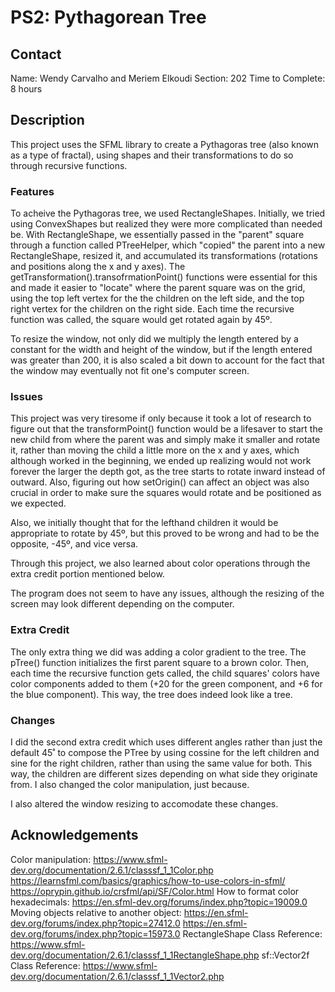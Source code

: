# PS2: Pythagorean Tree

## Contact
Name: Wendy Carvalho and Meriem Elkoudi
Section: 202
Time to Complete: 8 hours

## Description
This project uses the SFML library to create a Pythagoras tree (also known as a type of fractal), using shapes and their transformations to do so through recursive functions. 

### Features
To acheive the Pythagoras tree, we used RectangleShapes. Initially, we tried using ConvexShapes but realized they were more complicated than needed be. With RectangleShape, we essentially passed in the "parent" square through a function called PTreeHelper, which "copied" the parent into a new RectangleShape, resized it, and accumulated its transformations (rotations and positions along the x and y axes). The getTransformation().transofrmationPoint() functions were essential for this and made it easier to "locate" where the parent square was on the grid, using the top left vertex for the the children on the left side, and the top right vertex for the children on the right side. Each time the recursive function was called, the square would get rotated again by 45º.

To resize the window, not only did we multiply the length entered by a constant for the width and height of the window, but if the length entered was greater than 200, it is also scaled a bit down to account for the fact that the window may eventually not fit one's computer screen.

### Issues
This project was very tiresome if only because it took a lot of research to figure out that the transformPoint() function would be a lifesaver to start the new child from where the parent was and  simply make it smaller and rotate it, rather than moving the child a little more on the x and y axes, which although worked in the beginning, we ended up realizing would not work forever the larger the depth got, as the tree starts to rotate inward instead of outward.  Also, figuring out how setOrigin() can affect an object was also crucial in order to make sure the squares would rotate and be positioned as we expected. 

Also, we initially thought that for the lefthand children it would be appropriate to rotate by 45º, but this proved to be wrong and had to be the opposite, -45º, and vice versa. 

Through this project, we also learned about color operations through the extra credit portion mentioned below. 

The program does not seem to have any issues, although the resizing of the screen may look different depending on the computer.

### Extra Credit
The only extra thing we did was adding a color gradient to the tree. The pTree() function initializes the first parent square to a brown color. Then, each time the recursive function gets called, the child squares' colors have color components added to them (+20 for the green component, and +6 for the blue component). This way, the tree does indeed look like a tree. 

### Changes
I did the second extra credit which uses different angles rather than just the default 45˚ to compose the PTree by using cossine for the left children and sine for the right children, rather than using the same value for both. This way, the children are different sizes depending on what side they originate from. I also changed the color manipulation, just because. 

I also altered the window resizing to accomodate these changes.

## Acknowledgements
Color manipulation:
https://www.sfml-dev.org/documentation/2.6.1/classsf_1_1Color.php
https://learnsfml.com/basics/graphics/how-to-use-colors-in-sfml/
https://oprypin.github.io/crsfml/api/SF/Color.html
How to format color hexadecimals: 
https://en.sfml-dev.org/forums/index.php?topic=19009.0 
Moving objects relative to another object:
https://en.sfml-dev.org/forums/index.php?topic=27412.0
https://en.sfml-dev.org/forums/index.php?topic=15973.0
RectangleShape Class Reference:
https://www.sfml-dev.org/documentation/2.6.1/classsf_1_1RectangleShape.php
sf::Vector2f Class Reference:
https://www.sfml-dev.org/documentation/2.6.1/classsf_1_1Vector2.php


